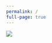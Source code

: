 ```yaml
---
permalink: /
full-page: true
---
```

<div class="full-page-content">
  <img class="title-page-image" src='{{ "/assets/images/beebeesocial.png" | toAbsoluteUrl }}' />
</div>
